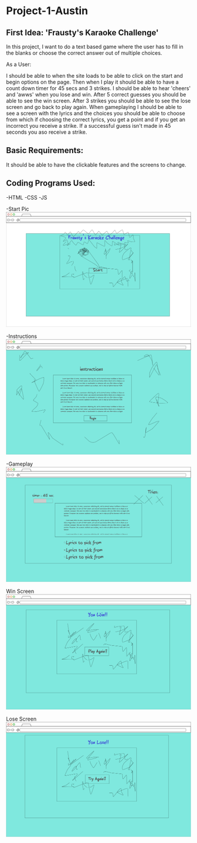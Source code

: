 # Project-1-Austin
## First Idea: 'Frausty's Karaoke Challenge'

In this project, I want to do a text based game where the user has to fill in the blanks
or choose the correct answer out of multiple choices.

As a User:

I should be able to when the site loads to be able to click on the start and begin options on the page. Then when I play it should be able to have a count down timer for 45 secs and 3 strikes. I should be able to hear 'cheers' and 'awws' when you lose and win. After 5 correct guesses you should be able to see the win screen. After 3 strikes you should be able to see the lose screen and go back to play again. When gameplaying I should be able to see a screen with the lyrics and the choices you should be able to choose from which if choosing the correct lyrics, you get a point and if you get an incorrect you receive a strike. If a successful guess isn't made in 45 seconds you aso receive a strike. 

## Basic Requirements:

It should be able to have the clickable features and the screens to change.

## Coding Programs Used:
-HTML
-CSS
-JS

-Start Pic
![img](Page-1.png)

-Instructions
![img](Page-2.png) 

-Gameplay
![img](Copy-of-Page-3.png)

Win Screen
![img](Copy-of-Page-1.png)

Lose Screen
![img](Copy-of-Copy-of-Page-1.png)



